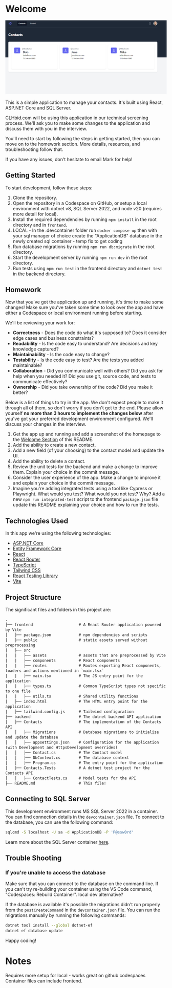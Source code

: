 # Welcome

![Homepage Image](/images/homepage.PNG)

This is a simple application to manage your contacts. It's built using React, ASP.NET Core and SQL Server.

CLHbid.com will be using this application in our technical screening process. We'll ask you to make some changes to the
application and discuss them with you in the interview.

You'll need to start by following the steps in getting started, then you can move on to the homework section. More details, resources, and troubleshooting follow that.

If you have any issues, don't hesitate to email Mark for help!

## Getting Started

To start development, follow these steps:

1. Clone the repository.
2. Open the repository in a Codespace on GitHub, or setup a local environment with dotnet v8, SQL Server 2022, and node v20 (requires more detail for local).
3. Install the required dependencies by running `npm install` in the root directory and in `frontend`.
4. LOCAL - In the .devcontainer folder run `docker compose up` then with your sql manager of choice create the "ApplicationDB" database in the newly created sql container - temp fix to get coding
5. Run database migrations by running `npm run db:migrate` in the root directory.
6. Start the development server by running `npm run dev` in the root directory.
7. Run tests using `npm run test` in the frontend directory and `dotnet test` in the backend directory.


## Homework

Now that you've got the application up and running, it's time to make some changes! Make sure you've taken some time to
look over the app and have either a Codespace or local environment running before starting.

We'll be reviewing your work for:

- **Correctness** - Does the code do what it's supposed to? Does it consider edge cases and business constraints?
- **Readability** - Is the code easy to understand? Are decisions and key knowledge captured?
- **Maintainability** - Is the code easy to change?
- **Testability** - Is the code easy to test? Are the tests you added maintainable?
- **Collaboration** - Did you communicate well with others? Did you ask for help when you needed it? Did you use git, source code, and tests to communicate effectively?
- **Ownership** - Did you take ownership of the code? Did you make it better?

Below is a list of things to try in the app. We don't expect people to make it through all of them, so don't worry if
you don't get to the end. Please allow yourself **no more than 3 hours to implement the changes below** after you've got
your preferred development environment configured. We'll discuss your changes in the interview.

1. Get the app up and running and add a screenshot of the homepage to the [Welcome Section](#welcome) of this README.
2. Add the ability to create a new contact.
3. Add a new field (of your choosing) to the contact model and update the UI.
4. Add the ability to delete a contact.
5. Review the unit tests for the backend and make a change to improve them. Explain your choice in the commit message.
6. Consider the user experience of the app. Make a change to improve it and explain your choice in the commit message.
7. Imagine you're adding integrated tests using a tool like Cypress or Playwright. What would you test? What would you
   not test? Why? Add a new `npm run integrated-test` script to the frontend `package.json` file update this README
   explaining your choice and how to run the tests.

## Technologies Used

In this app we're using the following technologies:

- [ASP.NET Core](https://learn.microsoft.com/en-us/aspnet/core/?view=aspnetcore-8.0)
- [Entity Framework Core](https://docs.microsoft.com/en-us/ef/core/)
- [React](https://reactjs.org/)
- [React Router](https://reactrouter.com/)
- [TypeScript](https://www.typescriptlang.org/)
- [Tailwind CSS](https://tailwindcss.com/)
- [React Testing Library](https://testing-library.com/docs/react-testing-library/intro/)
- [Vite](https://vitejs.dev/)

## Project Structure

The significant files and folders in this project are:

```
.
├── frontend                    # A React Router application powered by Vite
│   ├── package.json            # npm dependencies and scripts
|   ├── public                  # static assets served without preprocessing
|   ├── src
|   |   ├── assets              # assets that are preprocessed by Vite
|   |   ├── components          # React components
|   |   ├── routes              # Routes exporting React components, loaders and actions mentioned in `main.tsx`
|   |   ├── main.tsx            # The JS entry point for the application
|   |   ├── types.ts            # Common TypeScript types not specific to one file
|   |   ├── utils.ts            # Shared utility functions
|   ├── index.html              # The HTML entry point for the application
|   ├── tailwind.config.js      # Tailwind configuration
├── backend                     # The dotnet backend API application
│   ├── Contacts                # The implementation of the Contacts API
│   │   ├── Migrations          # Database migrations to initialize and update the database
│   │   ├── appsettings.json    # Configuration for the application (with Development and HttpsDevelopment overrides)
│   │   ├── Contact.cs          # The Contact model
│   │   ├── DbContext.cs        # The database context
│   │   ├── Program.cs          # The entry point for the application
│   ├── Contacts.Tests          # A dotnet test project for the Contacts API
│   │   ├── ContactTests.cs     # Model tests for the API
├── README.md                   # This file!
```

## Connecting to SQL Server

This development environment runs MS SQL Server 2022 in a container. You can find connection details in the `devcontainer.json` file. To connect to the database, you can use the following command:

```bash
sqlcmd -S localhost -U sa -d ApplicationDB -P 'P@ssw0rd'
```

Learn more about the SQL Server container [here](https://learn.microsoft.com/en-us/sql/linux/quickstart-install-connect-ubuntu?view=sql-server-ver16&tabs=ubuntu2204#connect-locally).

## Trouble Shooting

### If you're unable to access the database
Make sure that you can connect to the database on the command line. If you can't try re-building your container using the VS Code command, "Codespaces: Rebuild Container". local dev alternative?

If the database is available it's possible the migrations didn't run properly from the `postCreateCommand` in the `devcontainer.json` file. You can run the migrations manually by running the following commands:

```bash
dotnet tool install --global dotnet-ef
dotnet ef database update
```

Happy coding!


# Notes


Requires more setup for local - works great on github codespaces
Container files can include frontend. 
